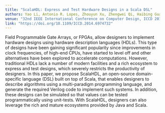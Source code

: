 ```yaml
---
title: "ScalaHDL: Express and Test Hardware Designs in a Scala DSL"
authors: Yao Li, Antonio R. Lopes, Zhouyun Xu, Zhengwei Qi, Haibing Guan
venue: "32nd IEEE International Conference on Computer Design, ICCD 2014"
link: "https://doi.org/10.1109/ICCD.2014.6974732"
---
```


Field Programmable Gate Arrays, or FPGAs, allow designers to implement hardware
designs using hardware description languages (HDLs). This type of designs have
been gaining significant popularity since improvements in clock frequencies, of
high-end CPUs, have started to level off and other alternatives have been
explored to accelerate computations. However, traditional HDLs lack a number of
modern facilities and a rich ecosystem to express and test designs, which
severely restricts the productivity of designers. In this paper, we propose
ScalaHDL, an open-source domain-specific language (DSL) built on top of Scala,
that enables designers to describe algorithms using a multi-paradigm programming
language, and generate the required Verilog code to implement such systems. In
addition, these designs can be simulated so that values can be tested
programmatically using unit-tests. With ScalaHDL, designers can also leverage
the rich and mature ecosystems provided by Java and Scala.
